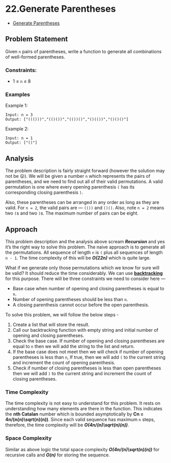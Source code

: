 ﻿# 22.Generate Parentheses

- [Generate Parentheses](https://leetcode.com/problems/generate-parentheses/)

## [](https://redquark.org/leetcode/0022-generate-parentheses/#problem-statement)Problem Statement

Given `n` pairs of parentheses, write a function to generate all combinations of well-formed parentheses.

### [](https://redquark.org/leetcode/0022-generate-parentheses/#constraints)Constraints:

- 1 ≤ `n` ≤ 8

### [](https://redquark.org/leetcode/0022-generate-parentheses/#examples)Examples

Example 1:

```text
Input: n = 3
Output: ["((()))","(()())","(())()","()(())","()()()"]
```

Example 2:

```text
Input: n = 1
Output: ["()"]
```

## [](https://redquark.org/leetcode/0022-generate-parentheses/#analysis)Analysis

The problem description is fairly straight forward (however the solution may not be 😛). We will be given a number `n` which represents the pairs of parentheses, and we need to find out all of their valid permutations. A valid permutation is one where every opening parenthesis `(` has its corresponding closing parenthesis `)`.

Also, these parentheses can be arranged in any order as long as they are valid. For `n = 2`, the valid pairs are — `(())` and `()()`. Also, note `n = 2` means two `(`s and two `)`s. The maximum number of pairs can be eight.

## [](https://redquark.org/leetcode/0022-generate-parentheses/#approach)Approach

This problem description and the analysis above scream **_Recursion_** and yes it’s the right way to solve this problem. The naive approach is to generate all the permutations. All sequence of length `n` is `(` plus all sequences of length `n - 1`. The time complexity of this will be **_O(22n)_** which is quite large.

What if we generate only those permutations which we know for sure will be valid? It should reduce the time considerably. We can use **[backtracking](https://www.geeksforgeeks.org/backtracking-introduction/#:~:text=Backtracking%20is%20an%20algorithmic%2Dtechnique,reaching%20any%20level%20of%20the)** for this purpose. There will be three constraints we need to consider here —

- Base case when number of opening and closing parentheses is equal to `n`.
- Number of opening parentheses should be less than `n`.
- A closing parenthesis cannot occur before the open parenthesis.

To solve this problem, we will follow the below steps -

1. Create a list that will store the result.
2. Call our backtracking function with empty string and initial number of opening and closing parentheses.
3. Check the base case. If number of opening and closing parentheses are equal to `n` then we will add the string to the list and return.
4. If the base case does not meet then we will check if number of opening parentheses is less than `n`, If true, then we will add `(` to the current string and increment the count of opening parenthesis.
5. Check if number of closing parentheses is less than open parentheses then we will add `)` to the current string and increment the count of closing parentheses.

### [](https://redquark.org/leetcode/0022-generate-parentheses/#time-complexity)Time Complexity

The time complexity is not easy to understand for this problem. It rests on understanding how many elements are there in the function. This indicates the **nth Catalan** number which is bounded asymptotically by **Cn = 4n/(n(n)\\sqrt(n)(​n))**. Since each valid sequence has maximum `n` steps, therefore, the time complexity will be **_O(4n/(n)\\sqrt(n)(​n))_**.

### [](https://redquark.org/leetcode/0022-generate-parentheses/#space-complexity)Space Complexity

Similar as above logic the total space complexity **_O(4n/(n)\\sqrt(n)(​n))_** for recursive calls and **_O(n)_** for storing the sequence.